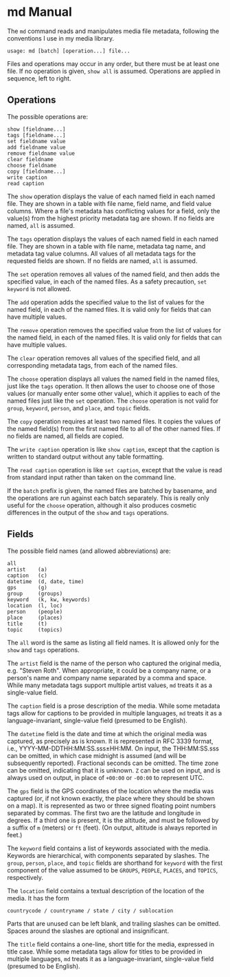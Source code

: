 # md Manual

The `md` command reads and manipulates media file metadata, following the
conventions I use in my media library.

    usage: md [batch] [operation...] file...

Files and operations may occur in any order, but there must be at least one
file. If no operation is given, `show all` is assumed. Operations are applied
in sequence, left to right.

## Operations

The possible operations are:

    show [fieldname...]
    tags [fieldname...]
    set fieldname value
    add fieldname value
    remove fieldname value
    clear fieldname
    choose fieldname
    copy [fieldname...]
    write caption
    read caption

The `show` operation displays the value of each named field in each named file.
They are shown in a table with file name, field name, and field value columns.
Where a file's metadata has conflicting values for a field, only the value(s)
from the highest priority metadata tag are shown. If no fields are named, `all`
is assumed.

The `tags` operation displays the values of each named field in each named file.
They are shown in a table with file name, metadata tag name, and metadata tag
value columns. All values of all metadata tags for the requested fields are
shown. If no fields are named, `all` is assumed.

The `set` operation removes all values of the named field, and then adds the
specified value, in each of the named files. As a safety precaution,
`set keyword` is not allowed.

The `add` operation adds the specified value to the list of values for the named
field, in each of the named files. It is valid only for fields that can have
multiple values.

The `remove` operation removes the specified value from the list of values for
the named field, in each of the named files. It is valid only for fields that
can have multiple values.

The `clear` operation removes all values of the specified field, and all
corresponding metadata tags, from each of the named files.

The `choose` operation displays all values the named field in the named files,
just like the `tags` operation. It then allows the user to choose one of those
values (or manually enter some other value), which it applies to each of the
named files just like the `set` operation. The `choose` operation is not valid
for `group`, `keyword`, `person`, and `place`, and `topic` fields.

The `copy` operation requires at least two named files. It copies the values of
the named field(s) from the first named file to all of the other named files.
If no fields are named, all fields are copied.

The `write caption` operation is like `show caption`, except that the caption is
written to standard output without any table formatting.

The `read caption` operation is like `set caption`, except that the value is
read from standard input rather than taken on the command line.

If the `batch` prefix is given, the named files are batched by basename, and the
operations are run against each batch separately. This is really only useful
for the `choose` operation, although it also produces cosmetic differences in
the output of the `show` and `tags` operations.

## Fields

The possible field names (and allowed abbreviations) are:

    all
    artist    (a)
    caption   (c)
    datetime  (d, date, time)
    gps       (g)
    group     (groups)
    keyword   (k, kw, keywords)
    location  (l, loc)
    person    (people)
    place     (places)
    title     (t)
    topic     (topics)

The `all` word is the same as listing all field names. It is allowed only for
the `show` and `tags` operations.

The `artist` field is the name of the person who captured the original media,
e.g. "Steven Roth". When appropriate, it could be a company name, or a person's
name and company name separated by a comma and space. While many metadata tags
support multiple artist values, `md` treats it as a single-value field.

The `caption` field is a prose description of the media. While some metadata
tags allow for captions to be provided in multiple languages, `md` treats it as
a language-invariant, single-value field (presumed to be English).

The `datetime` field is the date and time at which the original media was
captured, as precisely as is known. It is represented in RFC 3339 format, i.e.,
YYYY-MM-DDTHH:MM:SS.sss±HH:MM. On input, the THH:MM:SS.sss can be omitted, in
which case midnight is assumed (and will be subsequently reported). Fractional
seconds can be omitted. The time zone can be omitted, indicating that it is
unknown. `Z` can be used on input, and is always used on output, in place of
`+00:00` or `-00:00` to represent UTC.

The `gps` field is the GPS coordinates of the location where the media was
captured (or, if not known exactly, the place where they should be shown on a
map). It is represented as two or three signed floating point numbers separated
by commas. The first two are the latitude and longitude in degrees. If a third
one is present, it is the altitude, and must be followed by a suffix of `m`
(meters) or `ft` (feet). (On output, altitude is always reported in feet.)

The `keyword` field contains a list of keywords associated with the media.
Keywords are hierarchical, with components separated by slashes. The `group`,
`person`, `place`, and `topic` fields are shorthand for `keyword` with the first
component of the value assumed to be `GROUPS`, `PEOPLE`, `PLACES`, and `TOPICS`,
respectively.

The `location` field contains a textual description of the location of the
media. It has the form

    countrycode / countryname / state / city / sublocation

Parts that are unused can be left blank, and trailing slashes can be omitted.
Spaces around the slashes are optional and insignificant.

The `title` field contains a one-line, short title for the media, expressed in
title case. While some metadata tags allow for titles to be provided in
multiple languages, `md` treats it as a language-invariant, single-value field
(presumed to be English).
